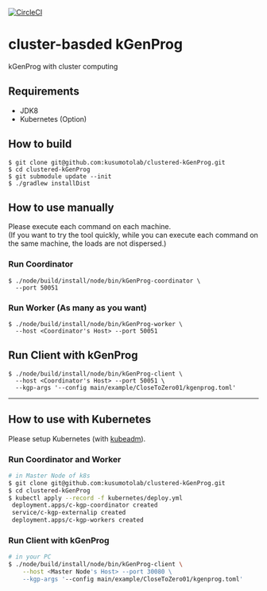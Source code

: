 [![CircleCI](https://circleci.com/gh/kusumotolab/clustered-kGenProg/tree/master.svg?style=svg&circle-token=7de79fe88bdd8eff9a276a35b460d988cc7a6100)](https://circleci.com/gh/kusumotolab/clustered-kGenProg/tree/master)

# cluster-basded kGenProg

kGenProg with cluster computing

## Requirements
- JDK8
- Kubernetes (Option)

## How to build

```
$ git clone git@github.com:kusumotolab/clustered-kGenProg.git
$ cd clustered-kGenProg
$ git submodule update --init
$ ./gradlew installDist
```

## How to use manually
Please execute each command on each machine.  
(If you want to try the tool quickly, while you can execute each command on the same machine, the loads are not dispersed.)
### Run Coordinator

```
$ ./node/build/install/node/bin/kGenProg-coordinator \
  --port 50051
```

### Run Worker (As many as you want)

```
$ ./node/build/install/node/bin/kGenProg-worker \
  --host <Coordinator's Host> --port 50051
```

## Run Client with kGenProg

```
$ ./node/build/install/node/bin/kGenProg-client \
  --host <Coordinator's Host> --port 50051 \
  --kgp-args '--config main/example/CloseToZero01/kgenprog.toml'
```

---

## How to use with Kubernetes
Please setup Kubernetes (with [kubeadm](https://kubernetes.io/docs/setup/independent/create-cluster-kubeadm/)).

### Run Coordinator and Worker

```sh
# in Master Node of k8s
$ git clone git@github.com:kusumotolab/clustered-kGenProg.git
$ cd clustered-kGenProg
$ kubectl apply --record -f kubernetes/deploy.yml
 deployment.apps/c-kgp-coordinator created
 service/c-kgp-externalip created
 deployment.apps/c-kgp-workers created
```

### Run Client with kGenProg

```sh
# in your PC
$ ./node/build/install/node/bin/kGenProg-client \
    --host <Master Node's Host> --port 30080 \
    --kgp-args '--config main/example/CloseToZero01/kgenprog.toml'
```
